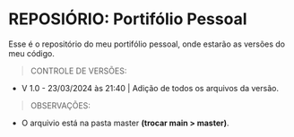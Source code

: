 # REPOSIÓRIO: Portifólio Pessoal
Esse é o repositório do meu portifólio pessoal, onde estarão as versões do meu código.

> CONTROLE DE VERSÕES:
  - V 1.0 - 23/03/2024 às 21:40 | Adição de todos os arquivos da versão.

> OBSERVAÇÕES:
  - O arquivio está na pasta master **(trocar main > master)**.
